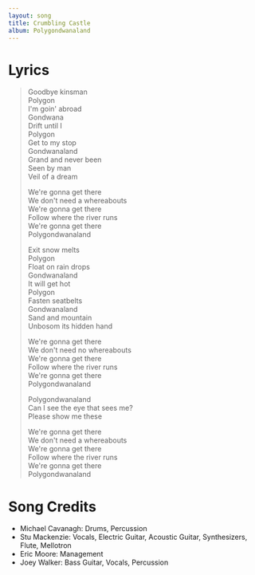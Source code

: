 ```yaml
---
layout: song
title: Crumbling Castle
album: Polygondwanaland
---
```


# Lyrics

> Goodbye kinsman  
> Polygon  
> I'm goin' abroad  
> Gondwana  
> Drift until I  
> Polygon  
> Get to my stop  
> Gondwanaland  
> Grand and never been  
> Seen by man  
> Veil of a dream  
>  
> We're gonna get there  
> We don't need a whereabouts  
> We're gonna get there  
> Follow where the river runs  
> We're gonna get there  
> Polygondwanaland  
>  
> Exit snow melts  
> Polygon  
> Float on rain drops  
> Gondwanaland  
> It will get hot  
> Polygon  
> Fasten seatbelts  
> Gondwanaland  
> Sand and mountain  
> Unbosom its hidden hand  
>  
> We're gonna get there  
> We don't need no whereabouts  
> We're gonna get there  
> Follow where the river runs  
> We're gonna get there  
> Polygondwanaland  
>  
> Polygondwanaland  
> Can I see the eye that sees me?  
> Please show me these  
>  
> We're gonna get there  
> We don't need a whereabouts  
> We're gonna get there  
> Follow where the river runs  
> We're gonna get there  
> Polygondwanaland  

# Song Credits

* Michael Cavanagh: Drums, Percussion
* Stu Mackenzie: Vocals, Electric Guitar, Acoustic Guitar, Synthesizers, Flute, Mellotron
* Eric Moore: Management
* Joey Walker: Bass Guitar, Vocals, Percussion

